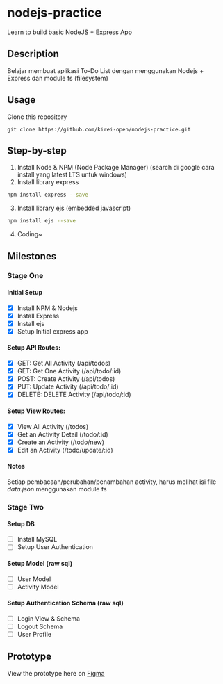 # nodejs-practice

Learn to build basic NodeJS + Express App

## Description

Belajar membuat aplikasi To-Do List dengan menggunakan Nodejs + Express dan module fs (filesystem)

## Usage

Clone this repository

```
git clone https://github.com/kirei-open/nodejs-practice.git
```

## Step-by-step

1. Install Node & NPM (Node Package Manager) (search di google cara install yang latest LTS untuk windows)
2. Install library express

```bash
npm install express --save
```

3. Install library ejs (embedded javascript)

```bash
npm install ejs --save
```

4. Coding~

## Milestones

### Stage One

#### **Initial Setup**

- [x] Install NPM & Nodejs
- [x] Install Express
- [x] Install ejs
- [x] Setup Initial express app

#### **Setup API Routes**:

- [x] GET: Get All Activity (/api/todos)
- [x] GET: Get One Activity (/api/todo/:id)
- [x] POST: Create Activity (/api/todos)
- [x] PUT: Update Activity (/api/todo/:id)
- [x] DELETE: DELETE Activity (/api/todo/:id)

#### **Setup View Routes**:

- [x] View All Activity (/todos)
- [x] Get an Activity Detail (/todo/:id)
- [x] Create an Activity (/todo/new)
- [x] Edit an Activity (/todo/update/:id)

#### Notes

Setiap pembacaan/perubahan/penambahan activity, harus melihat isi file _data.json_ menggunakan module fs

### Stage Two

#### **Setup DB**

- [ ] Install MySQL
- [ ] Setup User Authentication

#### **Setup Model** (raw sql)

- [ ] User Model
- [ ] Activity Model

#### **Setup Authentication Schema** (raw sql)

- [ ] Login View & Schema
- [ ] Logout Schema
- [ ] User Profile

## Prototype

View the prototype here on [Figma](https://www.figma.com/proto/faV6p1i4bpFxo0itRb5jE1/To-Do-LIst?node-id=1%3A2&scaling=contain)

